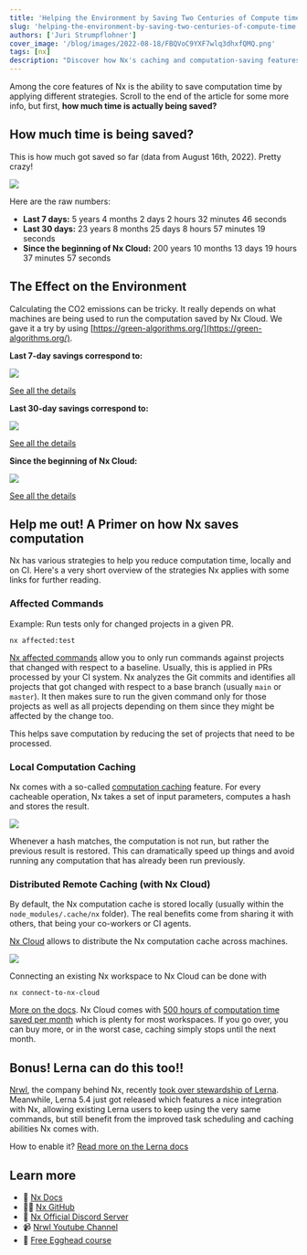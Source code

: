```yaml
---
title: 'Helping the Environment by Saving Two Centuries of Compute time'
slug: 'helping-the-environment-by-saving-two-centuries-of-compute-time'
authors: ['Juri Strumpflohner']
cover_image: '/blog/images/2022-08-18/FBQVoC9YXF7wlq3dhxfQMQ.png'
tags: [nx]
description: "Discover how Nx's caching and computation-saving features have saved over 200 years of compute time, reducing CO2 emissions through efficient task execution."
---
```


Among the core features of Nx is the ability to save computation time by applying different strategies. Scroll to the end of the article for some more info, but first, **how much time is actually being saved?**

## How much time is being saved?

This is how much got saved so far (data from August 16th, 2022). Pretty crazy!

![](/blog/images/2022-08-18/pT5u_K51oZBHGll7lz5VzA.avif)

Here are the raw numbers:

- **Last 7 days:** 5 years 4 months 2 days 2 hours 32 minutes 46 seconds
- **Last 30 days:** 23 years 8 months 25 days 8 hours 57 minutes 19 seconds
- **Since the beginning of Nx Cloud:** 200 years 10 months 13 days 19 hours 37 minutes 57 seconds

## The Effect on the Environment

Calculating the CO2 emissions can be tricky. It really depends on what machines are being used to run the computation saved by Nx Cloud. We gave it a try by using [https://green-algorithms.org/](https://green-algorithms.org/).

**Last 7-day savings correspond to:**

![](/blog/images/2022-08-18/wtlsJfqliTPK677u.avif)

[See all the details](https://green-algorithms.org//?runTime_hour=46752&runTime_min=0&appVersion=v2.2&locationContinent=North+America&locationCountry=United+States+of+America&locationRegion=US&coreType=CPU&numberCPUs=2&CPUmodel=Xeon+E5-2683+v4&memory=4&platformType=cloudComputing&provider=aws)

**Last 30-day savings correspond to:**

![](/blog/images/2022-08-18/20CiOx5JE5Lr0zaU.avif)

[See all the details](https://green-algorithms.org//?runTime_hour=207462&runTime_min=0&appVersion=v2.2&locationContinent=North+America&locationCountry=United+States+of+America&locationRegion=US&coreType=CPU&numberCPUs=2&CPUmodel=Xeon+E5-2683+v4&memory=4&platformType=cloudComputing&provider=aws)

**Since the beginning of Nx Cloud:**

![](/blog/images/2022-08-18/BvLzgEHLCJg9_isq.avif)

[See all the details](https://green-algorithms.org//?runTime_hour=1760505&runTime_min=0&appVersion=v2.2&locationContinent=North+America&locationCountry=United+States+of+America&locationRegion=US&coreType=CPU&numberCPUs=2&CPUmodel=Xeon+E5-2683+v4&memory=4&platformType=cloudComputing&provider=aws)

## Help me out! A Primer on how Nx saves computation

Nx has various strategies to help you reduce computation time, locally and on CI. Here's a very short overview of the strategies Nx applies with some links for further reading.

### Affected Commands

Example: Run tests only for changed projects in a given PR.

```
nx affected:test
```

[Nx affected commands](/ci/features/affected) allow you to only run commands against projects that changed with respect to a baseline. Usually, this is applied in PRs processed by your CI system. Nx analyzes the Git commits and identifies all projects that got changed with respect to a base branch (usually `main` or `master`). It then makes sure to run the given command only for those projects as well as all projects depending on them since they might be affected by the change too.

This helps save computation by reducing the set of projects that need to be processed.

### Local Computation Caching

Nx comes with a so-called [computation caching](/concepts/how-caching-works) feature. For every cacheable operation, Nx takes a set of input parameters, computes a hash and stores the result.

![](/blog/images/2022-08-18/MusIEMCW5NlEtaaA.avif)

Whenever a hash matches, the computation is not run, but rather the previous result is restored. This can dramatically speed up things and avoid running any computation that has already been run previously.

### Distributed Remote Caching (with Nx Cloud)

By default, the Nx computation cache is stored locally (usually within the `node_modules/.cache/nx` folder). The real benefits come from sharing it with others, that being your co-workers or CI agents.

[Nx Cloud](/nx-cloud) allows to distribute the Nx computation cache across machines.

![](/blog/images/2022-08-18/0uisxJ76ycdSZdA1.avif)

Connecting an existing Nx workspace to Nx Cloud can be done with

```
nx connect-to-nx-cloud
```

[More on the docs](/ci/features/remote-cache). Nx Cloud comes with [500 hours of computation time saved per month](/pricing) which is plenty for most workspaces. If you go over, you can buy more, or in the worst case, caching simply stops until the next month.

## Bonus! Lerna can do this too!!

[Nrwl](/company), the company behind Nx, recently [took over stewardship of Lerna](/blog/lerna-is-dead-long-live-lerna). Meanwhile, Lerna 5.4 just got released which features a nice integration with Nx, allowing existing Lerna users to keep using the very same commands, but still benefit from the improved task scheduling and caching abilities Nx comes with.

How to enable it? [Read more on the Lerna docs](https://lerna.js.org/docs/features/cache-tasks)

## Learn more

- 🧠 [Nx Docs](/getting-started/intro)
- 👩‍💻 [Nx GitHub](https://github.com/nrwl/nx)
- 💬 [Nx Official Discord Server](https://go.nx.dev/community)
- 📹 [Nrwl Youtube Channel](https://www.youtube.com/nrwl_io)
- 🥚 [Free Egghead course](https://egghead.io/courses/scale-react-development-with-nx-4038)
